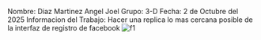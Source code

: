 Nombre: Diaz Martinez Angel Joel 
Grupo: 3-D
Fecha: 2 de Octubre del 2025
Informacion del Trabajo: Hacer una replica lo mas cercana posible de la interfaz de registro de facebook
![f1](https://github.com/user-attachments/assets/bacc6f4f-817d-458a-983a-5c8c5c927ab9)
